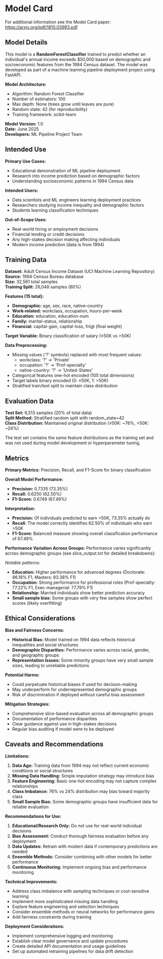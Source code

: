 # Model Card

For additional information see the Model Card paper: https://arxiv.org/pdf/1810.03993.pdf

## Model Details

This model is a **RandomForestClassifier** trained to predict whether an individual's annual income exceeds $50,000 based on demographic and socioeconomic features from the 1994 Census dataset. The model was developed as part of a machine learning pipeline deployment project using FastAPI.

**Model Architecture:**
- Algorithm: Random Forest Classifier
- Number of estimators: 100
- Max depth: None (trees grow until leaves are pure)
- Random state: 42 (for reproducibility)
- Training framework: scikit-learn

**Model Version:** 1.0  
**Date:** June 2025  
**Developers:** ML Pipeline Project Team

## Intended Use

**Primary Use Cases:**
- Educational demonstration of ML pipeline deployment
- Research into income prediction based on demographic factors
- Understanding socioeconomic patterns in 1994 Census data

**Intended Users:**
- Data scientists and ML engineers learning deployment practices
- Researchers studying income inequality and demographic factors
- Students learning classification techniques

**Out-of-Scope Uses:**
- Real-world hiring or employment decisions
- Financial lending or credit decisions  
- Any high-stakes decision making affecting individuals
- Modern income prediction (data is from 1994)

## Training Data

**Dataset:** Adult Census Income Dataset (UCI Machine Learning Repository)  
**Source:** 1994 Census Bureau database  
**Size:** 32,561 total samples  
**Training Split:** 26,048 samples (80%)

**Features (15 total):**
- **Demographic:** age, sex, race, native-country
- **Work-related:** workclass, occupation, hours-per-week
- **Education:** education, education-num  
- **Family:** marital-status, relationship
- **Financial:** capital-gain, capital-loss, fnlgt (final weight)

**Target Variable:** Binary classification of salary (≤50K vs >50K)

**Data Preprocessing:**
- Missing values ('?' symbols) replaced with most frequent values:
  - workclass: '?' → 'Private' 
  - occupation: '?' → 'Prof-specialty'
  - native-country: '?' → 'United-States'
- Categorical features one-hot encoded (105 total dimensions)
- Target labels binary encoded (0: ≤50K, 1: >50K)
- Stratified train/test split to maintain class distribution

## Evaluation Data

**Test Set:** 6,513 samples (20% of total data)  
**Split Method:** Stratified random split with random_state=42  
**Class Distribution:** Maintained original distribution (≤50K: ~76%, >50K: ~24%)

The test set contains the same feature distributions as the training set and was not used during model development or hyperparameter tuning.

## Metrics

**Primary Metrics:** Precision, Recall, and F1-Score for binary classification

**Overall Model Performance:**
- **Precision:** 0.7335 (73.35%)
- **Recall:** 0.6250 (62.50%)  
- **F1-Score:** 0.6749 (67.49%)

**Interpretation:**
- **Precision:** Of individuals predicted to earn >50K, 73.35% actually do
- **Recall:** The model correctly identifies 62.50% of individuals who earn >50K
- **F1-Score:** Balanced measure showing overall classification performance of 67.49%

**Performance Variation Across Groups:**
Performance varies significantly across demographic groups (see slice_output.txt for detailed breakdowns):

*Notable patterns:*
- **Education:** Higher performance for advanced degrees (Doctorate: 86.18% F1, Masters: 83.38% F1)
- **Occupation:** Strong performance for professional roles (Prof-specialty: 77.22% F1, Exec-managerial: 77.79% F1)
- **Relationship:** Married individuals show better prediction accuracy
- **Small sample bias:** Some groups with very few samples show perfect scores (likely overfitting)

## Ethical Considerations

**Bias and Fairness Concerns:**
- **Historical Bias:** Model trained on 1994 data reflects historical inequalities and social structures
- **Demographic Disparities:** Performance varies across racial, gender, and geographic groups
- **Representation Issues:** Some minority groups have very small sample sizes, leading to unreliable predictions

**Potential Harms:**
- Could perpetuate historical biases if used for decision-making
- May underperform for underrepresented demographic groups
- Risk of discrimination if deployed without careful bias assessment

**Mitigation Strategies:**
- Comprehensive slice-based evaluation across all demographic groups
- Documentation of performance disparities  
- Clear guidance against use in high-stakes decisions
- Regular bias auditing if model were to be deployed

## Caveats and Recommendations

**Limitations:**
1. **Data Age:** Training data from 1994 may not reflect current economic conditions or social structures
2. **Missing Data Handling:** Simple imputation strategy may introduce bias
3. **Feature Engineering:** Basic one-hot encoding may not capture complex relationships
4. **Class Imbalance:** 76% vs 24% distribution may bias toward majority class
5. **Small Sample Bias:** Some demographic groups have insufficient data for reliable evaluation

**Recommendations for Use:**
1. **Educational/Research Only:** Do not use for real-world individual decisions
2. **Bias Assessment:** Conduct thorough fairness evaluation before any deployment
3. **Data Updates:** Retrain with modern data if contemporary predictions are needed
4. **Ensemble Methods:** Consider combining with other models for better performance
5. **Continuous Monitoring:** Implement ongoing bias and performance monitoring

**Technical Improvements:**
- Address class imbalance with sampling techniques or cost-sensitive learning
- Implement more sophisticated missing data handling
- Explore feature engineering and selection techniques
- Consider ensemble methods or neural networks for performance gains
- Add fairness constraints during training

**Deployment Considerations:**
- Implement comprehensive logging and monitoring
- Establish clear model governance and update procedures  
- Create detailed API documentation and usage guidelines
- Set up automated retraining pipelines for data drift detection
